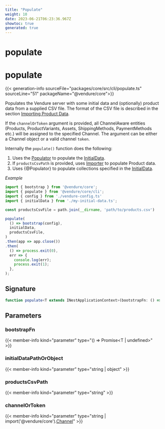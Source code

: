 ```yaml
---
title: "Populate"
weight: 10
date: 2023-06-21T06:23:36.967Z
showtoc: true
generated: true
---
```

<!-- This file was generated from the Vendure source. Do not modify. Instead, re-run the "docs:build" script -->

# populate
<div class="symbol">


# populate

{{< generation-info sourceFile="packages/core/src/cli/populate.ts" sourceLine="51" packageName="@vendure/core">}}

Populates the Vendure server with some initial data and (optionally) product data from
a supplied CSV file. The format of the CSV file is described in the section
[Importing Product Data](/docs/developer-guide/importing-product-data).

If the `channelOrToken` argument is provided, all ChannelAware entities (Products, ProductVariants,
Assets, ShippingMethods, PaymentMethods etc.) will be assigned to the specified Channel.
The argument can be either a Channel object or a valid channel `token`.

Internally the `populate()` function does the following:

1. Uses the <a href='/typescript-api/import-export/populator#populator'>Populator</a> to populate the <a href='/typescript-api/import-export/initial-data#initialdata'>InitialData</a>.
2. If `productsCsvPath` is provided, uses <a href='/typescript-api/import-export/importer#importer'>Importer</a> to populate Product data.
3. Uses {@Populator} to populate collections specified in the <a href='/typescript-api/import-export/initial-data#initialdata'>InitialData</a>.

*Example*

```TypeScript
import { bootstrap } from '@vendure/core';
import { populate } from '@vendure/core/cli';
import { config } from './vendure-config.ts'
import { initialData } from './my-initial-data.ts';

const productsCsvFile = path.join(__dirname, 'path/to/products.csv')

populate(
  () => bootstrap(config),
  initialData,
  productsCsvFile,
)
.then(app => app.close())
.then(
  () => process.exit(0),
  err => {
    console.log(err);
    process.exit(1);
  },
);
```

## Signature

```TypeScript
function populate<T extends INestApplicationContext>(bootstrapFn: () => Promise<T | undefined>, initialDataPathOrObject: string | object, productsCsvPath?: string, channelOrToken?: string | import('@vendure/core').Channel): Promise<T>
```
## Parameters

### bootstrapFn

{{< member-info kind="parameter" type="() =&#62; Promise&#60;T | undefined&#62;" >}}

### initialDataPathOrObject

{{< member-info kind="parameter" type="string | object" >}}

### productsCsvPath

{{< member-info kind="parameter" type="string" >}}

### channelOrToken

{{< member-info kind="parameter" type="string | import('@vendure/core').<a href='/typescript-api/entities/channel#channel'>Channel</a>" >}}

</div>
